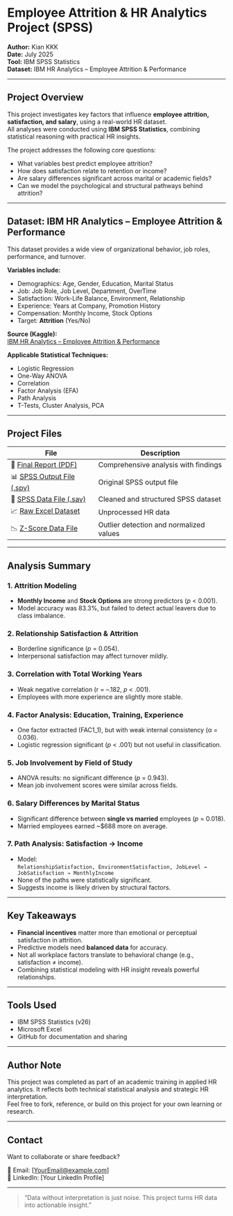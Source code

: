 # Employee Attrition & HR Analytics Project (SPSS)

**Author:** Kian KKK  
**Date:** July 2025  
**Tool:** IBM SPSS Statistics  
**Dataset:** IBM HR Analytics – Employee Attrition & Performance

---

## Project Overview

This project investigates key factors that influence **employee attrition, satisfaction, and salary**, using a real-world HR dataset.  
All analyses were conducted using **IBM SPSS Statistics**, combining statistical reasoning with practical HR insights.

The project addresses the following core questions:
- What variables best predict employee attrition?
- How does satisfaction relate to retention or income?
- Are salary differences significant across marital or academic fields?
- Can we model the psychological and structural pathways behind attrition?

---

## Dataset: IBM HR Analytics – Employee Attrition & Performance

This dataset provides a wide view of organizational behavior, job roles, performance, and turnover.

**Variables include:**
- Demographics: Age, Gender, Education, Marital Status  
- Job: Job Role, Job Level, Department, OverTime  
- Satisfaction: Work-Life Balance, Environment, Relationship  
- Experience: Years at Company, Promotion History  
- Compensation: Monthly Income, Stock Options  
- Target: **Attrition** (Yes/No)

**Source (Kaggle):**  
[IBM HR Analytics – Employee Attrition & Performance](https://www.kaggle.com/datasets/pavansubhasht/ibm-hr-analytics-attrition-dataset)

**Applicable Statistical Techniques:**
- Logistic Regression
- One-Way ANOVA
- Correlation
- Factor Analysis (EFA)
- Path Analysis
- T-Tests, Cluster Analysis, PCA

---

## Project Files

| File | Description |
|------|-------------|
| 📄 [Final Report (PDF)](https://github.com/YasinShamsedini/SPSS-AttritionIBMAnalysis/blob/main/Files/SPSS-IBM.pdf) | Comprehensive analysis with findings |
| 📊 [SPSS Output File (.spv)](https://github.com/YasinShamsedini/SPSS-AttritionIBMAnalysis/blob/main/Files/Output%20SPSS%20IBM.spv) | Original SPSS output file |
| 📂 [SPSS Data File (.sav)](https://github.com/YasinShamsedini/SPSS-AttritionIBMAnalysis/blob/main/Files/SPSS%20IBM.sav) | Cleaned and structured SPSS dataset |
| 📈 [Raw Excel Dataset](https://github.com/YasinShamsedini/SPSS-AttritionIBMAnalysis/blob/main/Files/final_data.xlsx) | Unprocessed HR data |
| 📉 [Z-Score Data File](https://github.com/YasinShamsedini/SPSS-AttritionIBMAnalysis/blob/main/Files/z_score.xlsx) | Outlier detection and normalized values |

---

## Analysis Summary

### 1. Attrition Modeling
- **Monthly Income** and **Stock Options** are strong predictors (*p* < 0.001).
- Model accuracy was 83.3%, but failed to detect actual leavers due to class imbalance.

### 2. Relationship Satisfaction & Attrition
- Borderline significance (*p* = 0.054).
- Interpersonal satisfaction may affect turnover mildly.

### 3. Correlation with Total Working Years
- Weak negative correlation (r = –.182, *p* < .001).
- Employees with more experience are slightly more stable.

### 4. Factor Analysis: Education, Training, Experience
- One factor extracted (FAC1_1), but with weak internal consistency (α = 0.036).
- Logistic regression significant (*p* < .001) but not useful in classification.

### 5. Job Involvement by Field of Study
- ANOVA results: no significant difference (*p* = 0.943).
- Mean job involvement scores were similar across fields.

### 6. Salary Differences by Marital Status
- Significant difference between **single vs married** employees (*p* = 0.018).
- Married employees earned ~$688 more on average.

### 7. Path Analysis: Satisfaction → Income
- Model:  
  `RelationshipSatisfaction, EnvironmentSatisfaction, JobLevel → JobSatisfaction → MonthlyIncome`
- None of the paths were statistically significant.
- Suggests income is likely driven by structural factors.

---

## Key Takeaways

- **Financial incentives** matter more than emotional or perceptual satisfaction in attrition.
- Predictive models need **balanced data** for accuracy.
- Not all workplace factors translate to behavioral change (e.g., satisfaction ≠ income).
- Combining statistical modeling with HR insight reveals powerful relationships.

---

## Tools Used

- IBM SPSS Statistics (v26)
- Microsoft Excel
- GitHub for documentation and sharing

---

## Author Note

This project was completed as part of an academic training in applied HR analytics. It reflects both technical statistical analysis and strategic HR interpretation.  
Feel free to fork, reference, or build on this project for your own learning or research.

---

## Contact

Want to collaborate or share feedback?

📧 Email: [YourEmail@example.com]  
🔗 LinkedIn: [Your LinkedIn Profile]

---

> “Data without interpretation is just noise. This project turns HR data into actionable insight.”
